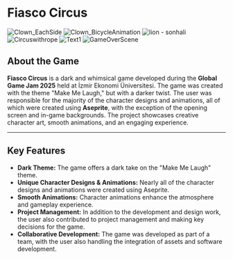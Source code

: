 # Fiasco Circus

![Clown_EachSide](https://github.com/user-attachments/assets/9dc24a1f-e829-4f62-9e6f-3744204be4d4)
![Clown_BicycleAnimation](https://github.com/user-attachments/assets/9ef70ad3-fcc7-4afe-8a18-5129e65b3425)
![lion - sonhali](https://github.com/user-attachments/assets/f8cc439f-80f8-4007-9ae4-7ceb2f56c6cb)
![Circuswithrope](https://github.com/user-attachments/assets/2bc5d32b-fff3-4e9a-9c9f-9b5af20c9d06)
![Text1](https://github.com/user-attachments/assets/9e6c728b-d7b0-42d6-b70a-a5ab1593d151)
![GameOverScene](https://github.com/user-attachments/assets/0fca03e0-d1c4-4fc7-9693-3cb5eaecedf0)


## About the Game

**Fiasco Circus** is a dark and whimsical game developed during the **Global Game Jam 2025** held at İzmir Ekonomi Üniversitesi. The game was created with the theme "Make Me Laugh," but with a darker twist. The user was responsible for the majority of the character designs and animations, all of which were created using **Aseprite**, with the exception of the opening screen and in-game backgrounds. The project showcases creative character art, smooth animations, and an engaging experience.

---

## Key Features

- **Dark Theme:** The game offers a dark take on the "Make Me Laugh" theme.
- **Unique Character Designs & Animations:** Nearly all of the character designs and animations were created using Aseprite.
- **Smooth Animations:** Character animations enhance the atmosphere and gameplay experience.
- **Project Management:** In addition to the development and design work, the user also contributed to project management and making key decisions for the game.
- **Collaborative Development:** The game was developed as part of a team, with the user also handling the integration of assets and software development.
